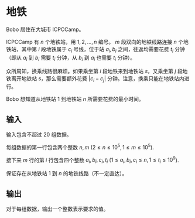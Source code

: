 # 地铁

Bobo 居住在大城市 ICPCCamp。

ICPCCamp 有 $n$ 个地铁站，用 $1, 2, \dots, n$ 编号。
$m$ 段双向的地铁线路连接 $n$ 个地铁站，其中第 $i$ 段地铁属于 $c_i$ 号线，位于站 $a_i, b_i$ 之间，往返均需要花费 $t_i$ 分钟（即从 $a_i$ 到 $b_i$ 需要 $t_i$ 分钟，从 $b_i$ 到 $a_i$ 也需要 $t_i$ 分钟）。

众所周知，换乘线路很麻烦。如果乘坐第 $i$ 段地铁来到地铁站 $s$，又乘坐第 $j$ 段地铁离开地铁站 $s$，那么需要额外花费 $|c_i - c_j|$ 分钟。注意，换乘只能在地铁站内进行。

Bobo 想知道从地铁站 $1$ 到地铁站 $n$ 所需要花费的最小时间。

## 输入

输入包含不超过 $20$ 组数据。

每组数据的第一行包含两个整数 $n, m$ ($2 \leq n \leq 10^5, 1 \leq m \leq 10^5$).

接下来 $m$ 行的第 $i$ 行包含四个整数 $a_i, b_i, c_i, t_i$ ($1 \leq a_i, b_i, c_i \leq n, 1 \leq t_i \leq 10^9$).

保证存在从地铁站 $1$ 到 $n$ 的地铁线路（不一定直达）。

## 输出

对于每组数据，输出一个整数表示要求的值。

